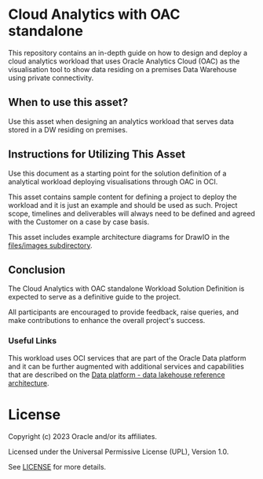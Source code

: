 # Cloud Analytics with OAC standalone

This repository contains an in-depth guide on how to design and deploy a cloud analytics workload that uses Oracle Analytics Cloud (OAC) as the visualisation tool to show data residing on a premises Data Warehouse using private connectivity.

## When to use this asset?

Use this asset when designing an analytics workload that serves data stored in a DW residing on premises. 

## Instructions for Utilizing This Asset

Use this document as a starting point for the solution definition of a analytical workload deploying visualisations through OAC in OCI. 

This asset contains sample content for defining a project to deploy the workload and it is just an example and should be used as such. Project scope, timelines and deliverables will always need to be defined and agreed with the Customer on a case by case basis.

This asset includes example architecture diagrams for DrawIO in the [files/images subdirectory](files/images).

## Conclusion
The Cloud Analytics with OAC standalone Workload Solution Definition is expected to serve as a definitive guide to the project. 

All participants are encouraged to provide feedback, raise queries, and make contributions to enhance the overall project's success.

### Useful Links
This workload uses OCI services that are part of the Oracle Data platform and it can be further augmented with additional services and capabilities that are described on the [Data platform - data lakehouse reference architecture](https://docs.oracle.com/en/solutions/data-platform-lakehouse/index.html#GUID-A328ACEF-30B8-4595-B86F-F27B512744DF).

# License

Copyright (c) 2023 Oracle and/or its affiliates.

Licensed under the Universal Permissive License (UPL), Version 1.0.

See [LICENSE](LICENSE.txt) for more details.
